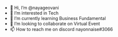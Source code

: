 - 👋 Hi, I’m @nayageovani
- 👀 I’m interested in Tech
- 🌱 I’m currently learning Business Fundamental
- 💞️ I’m looking to collaborate on Virtual Event 
- 📫 How to reach me on discord nayonnaise#3066

<!---
nayageovani/nayageovani is a ✨ special ✨ repository because its `README.md` (this file) appears on your GitHub profile.
You can click the Preview link to take a look at your changes.
--->
